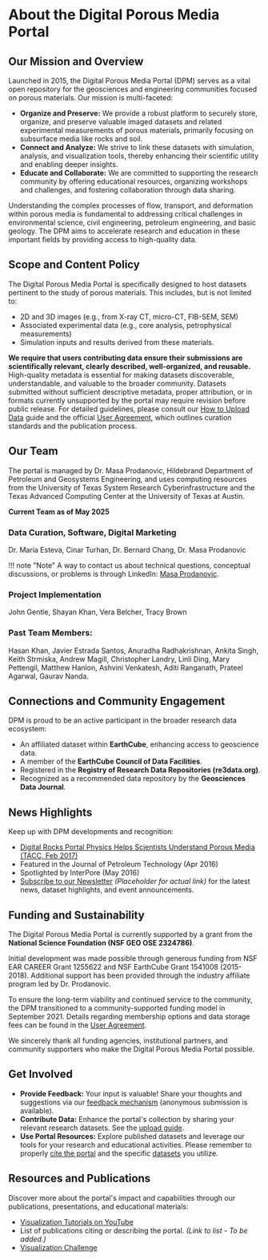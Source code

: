 # About the Digital Porous Media Portal

## Our Mission and Overview

Launched in 2015, the Digital Porous Media Portal (DPM) serves as a vital open repository for the geosciences and engineering communities focused on porous materials. Our mission is multi-faceted:


* **Organize and Preserve:** We provide a robust platform to securely store, organize, and preserve valuable imaged datasets and related experimental measurements of porous materials, primarily focusing on subsurface media like rocks and soil.
* **Connect and Analyze:** We strive to link these datasets with simulation, analysis, and visualization tools, thereby enhancing their scientific utility and enabling deeper insights.
* **Educate and Collaborate:** We are committed to supporting the research community by offering educational resources, organizing workshops and challenges, and fostering collaboration through data sharing.

Understanding the complex processes of flow, transport, and deformation within porous media is fundamental to addressing critical challenges in environmental science, civil engineering, petroleum engineering, and basic geology. The DPM aims to accelerate research and education in these important fields by providing access to high-quality data.

## Scope and Content Policy

The Digital Porous Media Portal is specifically designed to host datasets pertinent to the study of porous materials. This includes, but is not limited to:

* 2D and 3D images (e.g., from X-ray CT, micro-CT, FIB-SEM, SEM)
* Associated experimental data (e.g., core analysis, petrophysical measurements)
* Simulation inputs and results derived from these materials.

**We require that users contributing data ensure their submissions are scientifically relevant, clearly described, well-organized, and reusable.** High-quality metadata is essential for making datasets discoverable, understandable, and valuable to the broader community. Datasets submitted without sufficient descriptive metadata, proper attribution, or in formats currently unsupported by the portal may require revision before public release. For detailed guidelines, please consult our [How to Upload Data](upload_data.md) guide and the official [User Agreement](user_agreement.md), which outlines curation standards and the publication process.

## Our Team
The portal is managed by Dr. Masa Prodanovic, Hildebrand Department of Petroleum and Geosystems Engineering, and uses computing resources from the University of Texas System Research Cyberinfrastructure and the Texas Advanced Computing Center at the University of Texas at Austin.

**Current Team as of May 2025**

### Data Curation, Software, Digital Marketing
Dr. Maria Esteva, Cinar Turhan, Dr. Bernard Chang, Dr. Masa Prodanovic

!!! note "Note"
    A way to contact us about technical questions, conceptual discussions, or problems is through LinkedIn: [Masa Prodanovic](https://www.linkedin.com/in/masa-prodanovic-9121543/).

 
### Project Implementation
John Gentle, Shayan Khan, Vera Belcher, Tracy Brown

### Past Team Members: 
Hasan Khan, Javier Estrada Santos, Anuradha Radhakrishnan, Ankita Singh, Keith Strmiska, Andrew Magill, Christopher Landry, Linli Ding, Mary Pettengil, Matthew Hanlon, Ashvini Venkatesh, Aditi Ranganath, Prateel Agarwal, Gaurav Nanda.

## Connections and Community Engagement

DPM is proud to be an active participant in the broader research data ecosystem:


* An affiliated dataset within **EarthCube**, enhancing access to geoscience data.
* A member of the **EarthCube Council of Data Facilities**.
* Registered in the **Registry of Research Data Repositories (re3data.org)**.
* Recognized as a recommended data repository by the **Geosciences Data Journal**.

## News Highlights


Keep up with DPM developments and recognition:

* [Digital Rocks Portal Physics Helps Scientists Understand Porous Media (TACC, Feb 2017)](https://www.pge.utexas.edu/news/350-tacc-digital-rocks-portal) 
* Featured in the Journal of Petroleum Technology (Apr 2016)
* Spotlighted by InterPore (May 2016)
* [Subscribe to our Newsletter](link-to-newsletter-signup) *(Placeholder for actual link)* for the latest news, dataset highlights, and event announcements.

## Funding and Sustainability

The Digital Porous Media Portal is currently supported by a grant from the **National Science Foundation (NSF GEO OSE 2324786)**.

Initial development was made possible through generous funding from NSF EAR CAREER Grant 1255622 and NSF EarthCube Grant 1541008 (2015-2018). Additional support has been provided through the industry affiliate program led by Dr. Prodanovic.

To ensure the long-term viability and continued service to the community, the DPM transitioned to a community-supported funding model in September 2021. Details regarding membership options and data storage fees can be found in the [User Agreement](user_agreement.md).

We sincerely thank all funding agencies, institutional partners, and community supporters who make the Digital Porous Media Portal possible.

## Get Involved

* **Provide Feedback:** Your input is valuable! Share your thoughts and suggestions via our [feedback mechanism](https://forms.gle/jd1c6ZB6oV9NBJLDA) (anonymous submission is available).
* **Contribute Data:** Enhance the portal's collection by sharing your relevant research datasets. See the [upload guide](upload_data.md).
* **Use Portal Resources:** Explore published datasets and leverage our tools for your research and educational activities. Please remember to properly [cite the portal](cite_us.md) and the specific [datasets](cite_dataset.md) you utilize.

## Resources and Publications

Discover more about the portal's impact and capabilities through our publications, presentations, and educational materials:

* [Visualization Tutorials on YouTube](https://www.youtube.com/playlist?list=PL7QcRCNp33XA7BBvpNbwsDZjLB-mezkUu) 
* List of publications citing or describing the portal. *(Link to list - To be added.)*
* [Visualization Challenge](https://digitalporousmedia.org/visualization-challenge/)